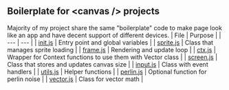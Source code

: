## Boilerplate for \<canvas /\> projects
Majority of my project share the same "boilerplate" code to make page look like an app and have decent support of different devices.
| File | Purpose |
| --- | --- |
| [init.js](#init.js) | Entry point and global variables |
| [sprite.js](#sprite.js) | Class that manages sprite loading |
| [frame.js](#frame.js) | Rendering and update loop |
| [ctx.js](#ctx.js) | Wrapper for Context functions to use them with Vector class |
| [screen.js](#screen.js) | Class that stores and updates canvas size |
| [input.js](#input.js) | Class with event handlers |
| [utils.js](#utils.js) | Helper functions |
| [perlin.js](#perlin.js) | Optional function for perlin noise |
| [vector.js](#vector.js) | Class for vector math |
